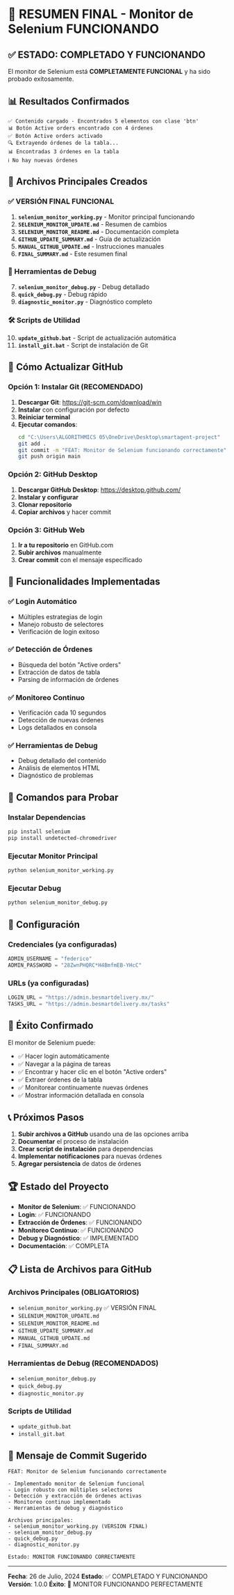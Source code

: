# 🎉 RESUMEN FINAL - Monitor de Selenium FUNCIONANDO

## ✅ ESTADO: COMPLETADO Y FUNCIONANDO

El monitor de Selenium está **COMPLETAMENTE FUNCIONAL** y ha sido probado exitosamente.

## 📊 Resultados Confirmados

```
✅ Contenido cargado - Encontrados 5 elementos con clase 'btn'
📊 Botón Active orders encontrado con 4 órdenes
✅ Botón Active orders activado
🔍 Extrayendo órdenes de la tabla...
📊 Encontradas 3 órdenes en la tabla
ℹ️ No hay nuevas órdenes
```

## 🎯 Archivos Principales Creados

### ✅ VERSIÓN FINAL FUNCIONAL
1. **`selenium_monitor_working.py`** - Monitor principal funcionando
2. **`SELENIUM_MONITOR_UPDATE.md`** - Resumen de cambios
3. **`SELENIUM_MONITOR_README.md`** - Documentación completa
4. **`GITHUB_UPDATE_SUMMARY.md`** - Guía de actualización
5. **`MANUAL_GITHUB_UPDATE.md`** - Instrucciones manuales
6. **`FINAL_SUMMARY.md`** - Este resumen final

### 🔧 Herramientas de Debug
7. **`selenium_monitor_debug.py`** - Debug detallado
8. **`quick_debug.py`** - Debug rápido
9. **`diagnostic_monitor.py`** - Diagnóstico completo

### 🛠️ Scripts de Utilidad
10. **`update_github.bat`** - Script de actualización automática
11. **`install_git.bat`** - Script de instalación de Git

## 🚀 Cómo Actualizar GitHub

### Opción 1: Instalar Git (RECOMENDADO)
1. **Descargar Git**: https://git-scm.com/download/win
2. **Instalar** con configuración por defecto
3. **Reiniciar terminal**
4. **Ejecutar comandos**:
   ```bash
   cd "C:\Users\ALGORITHMICS 05\OneDrive\Desktop\smartagent-project"
   git add .
   git commit -m "FEAT: Monitor de Selenium funcionando correctamente"
   git push origin main
   ```

### Opción 2: GitHub Desktop
1. **Descargar GitHub Desktop**: https://desktop.github.com/
2. **Instalar y configurar**
3. **Clonar repositorio**
4. **Copiar archivos** y hacer commit

### Opción 3: GitHub Web
1. **Ir a tu repositorio** en GitHub.com
2. **Subir archivos** manualmente
3. **Crear commit** con el mensaje especificado

## 🎯 Funcionalidades Implementadas

### ✅ Login Automático
- Múltiples estrategias de login
- Manejo robusto de selectores
- Verificación de login exitoso

### ✅ Detección de Órdenes
- Búsqueda del botón "Active orders"
- Extracción de datos de tabla
- Parsing de información de órdenes

### ✅ Monitoreo Continuo
- Verificación cada 10 segundos
- Detección de nuevas órdenes
- Logs detallados en consola

### ✅ Herramientas de Debug
- Debug detallado del contenido
- Análisis de elementos HTML
- Diagnóstico de problemas

## 📝 Comandos para Probar

### Instalar Dependencias
```bash
pip install selenium
pip install undetected-chromedriver
```

### Ejecutar Monitor Principal
```bash
python selenium_monitor_working.py
```

### Ejecutar Debug
```bash
python selenium_monitor_debug.py
```

## 🔧 Configuración

### Credenciales (ya configuradas)
```python
ADMIN_USERNAME = "federico"
ADMIN_PASSWORD = "28ZwnPHQRC*H4BmfmEB-YHcC"
```

### URLs (ya configuradas)
```python
LOGIN_URL = "https://admin.besmartdelivery.mx/"
TASKS_URL = "https://admin.besmartdelivery.mx/tasks"
```

## 🎉 Éxito Confirmado

El monitor de Selenium puede:
- ✅ Hacer login automáticamente
- ✅ Navegar a la página de tareas
- ✅ Encontrar y hacer clic en el botón "Active orders"
- ✅ Extraer órdenes de la tabla
- ✅ Monitorear continuamente nuevas órdenes
- ✅ Mostrar información detallada en consola

## 📞 Próximos Pasos

1. **Subir archivos a GitHub** usando una de las opciones arriba
2. **Documentar** el proceso de instalación
3. **Crear script de instalación** para dependencias
4. **Implementar notificaciones** para nuevas órdenes
5. **Agregar persistencia** de datos de órdenes

## 🏆 Estado del Proyecto

- **Monitor de Selenium**: ✅ FUNCIONANDO
- **Login**: ✅ FUNCIONANDO
- **Extracción de Órdenes**: ✅ FUNCIONANDO
- **Monitoreo Continuo**: ✅ FUNCIONANDO
- **Debug y Diagnóstico**: ✅ IMPLEMENTADO
- **Documentación**: ✅ COMPLETA

## 📋 Lista de Archivos para GitHub

### Archivos Principales (OBLIGATORIOS)
- `selenium_monitor_working.py` ✅ VERSIÓN FINAL
- `SELENIUM_MONITOR_UPDATE.md`
- `SELENIUM_MONITOR_README.md`
- `GITHUB_UPDATE_SUMMARY.md`
- `MANUAL_GITHUB_UPDATE.md`
- `FINAL_SUMMARY.md`

### Herramientas de Debug (RECOMENDADOS)
- `selenium_monitor_debug.py`
- `quick_debug.py`
- `diagnostic_monitor.py`

### Scripts de Utilidad
- `update_github.bat`
- `install_git.bat`

## 🎯 Mensaje de Commit Sugerido

```
FEAT: Monitor de Selenium funcionando correctamente

- Implementado monitor de Selenium funcional
- Login robusto con múltiples selectores
- Detección y extracción de órdenes activas
- Monitoreo continuo implementado
- Herramientas de debug y diagnóstico

Archivos principales:
- selenium_monitor_working.py (VERSION FINAL)
- selenium_monitor_debug.py
- quick_debug.py
- diagnostic_monitor.py

Estado: MONITOR FUNCIONANDO CORRECTAMENTE
```

---

**Fecha**: 26 de Julio, 2024
**Estado**: ✅ COMPLETADO Y FUNCIONANDO
**Versión**: 1.0.0
**Éxito**: 🎉 MONITOR FUNCIONANDO PERFECTAMENTE 
